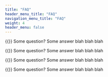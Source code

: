 ```yaml
---
title: "FAQ"
header_menu_title: "FAQ"
navigation_menu_title: "FAQ"
weight: 4
header_menu: false
---
```


{{<icon class="fa fa-question-circle">}}&nbsp;Some question? Some answer blah blah blah

{{<icon class="fa fa-question-circle">}}&nbsp;Some question? Some answer blah blah blah

{{<icon class="fa fa-question-circle">}}&nbsp;Some question? Some answer blah blah blah

{{<icon class="fa fa-question-circle">}}&nbsp;Some question? Some answer blah blah blah
